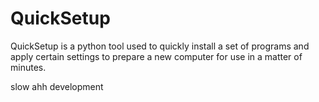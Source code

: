 # QuickSetup
QuickSetup is a python tool used to quickly install a set of programs and apply certain settings to prepare a new computer for use in a matter of minutes.

slow ahh development
